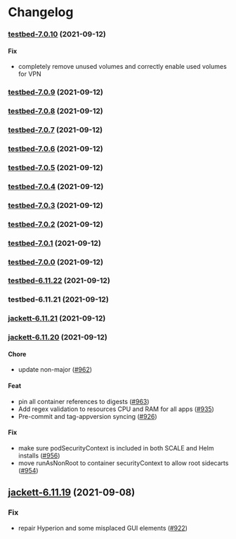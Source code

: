 # Changelog<br>


<a name="testbed-7.0.10"></a>
### [testbed-7.0.10](https://github.com/truecharts/apps/compare/testbed-7.0.9...testbed-7.0.10) (2021-09-12)

#### Fix

* completely remove unused volumes and correctly enable used volumes for VPN



<a name="testbed-7.0.9"></a>
### [testbed-7.0.9](https://github.com/truecharts/apps/compare/testbed-7.0.8...testbed-7.0.9) (2021-09-12)



<a name="testbed-7.0.8"></a>
### [testbed-7.0.8](https://github.com/truecharts/apps/compare/testbed-7.0.7...testbed-7.0.8) (2021-09-12)



<a name="testbed-7.0.7"></a>
### [testbed-7.0.7](https://github.com/truecharts/apps/compare/testbed-7.0.6...testbed-7.0.7) (2021-09-12)



<a name="testbed-7.0.6"></a>
### [testbed-7.0.6](https://github.com/truecharts/apps/compare/testbed-7.0.5...testbed-7.0.6) (2021-09-12)



<a name="testbed-7.0.5"></a>
### [testbed-7.0.5](https://github.com/truecharts/apps/compare/testbed-7.0.4...testbed-7.0.5) (2021-09-12)



<a name="testbed-7.0.4"></a>
### [testbed-7.0.4](https://github.com/truecharts/apps/compare/testbed-7.0.3...testbed-7.0.4) (2021-09-12)



<a name="testbed-7.0.3"></a>
### [testbed-7.0.3](https://github.com/truecharts/apps/compare/testbed-7.0.2...testbed-7.0.3) (2021-09-12)



<a name="testbed-7.0.2"></a>
### [testbed-7.0.2](https://github.com/truecharts/apps/compare/testbed-7.0.1...testbed-7.0.2) (2021-09-12)



<a name="testbed-7.0.1"></a>
### [testbed-7.0.1](https://github.com/truecharts/apps/compare/testbed-7.0.0...testbed-7.0.1) (2021-09-12)



<a name="testbed-7.0.0"></a>
### [testbed-7.0.0](https://github.com/truecharts/apps/compare/testbed-6.11.22...testbed-7.0.0) (2021-09-12)



<a name="testbed-6.11.22"></a>
### [testbed-6.11.22](https://github.com/truecharts/apps/compare/testbed-6.11.21...testbed-6.11.22) (2021-09-12)



<a name="testbed-6.11.21"></a>
### testbed-6.11.21 (2021-09-12)



<a name="jackett-6.11.21"></a>
### [jackett-6.11.21](https://github.com/truecharts/apps/compare/jackett-6.11.20...jackett-6.11.21) (2021-09-12)



<a name="jackett-6.11.20"></a>
### [jackett-6.11.20](https://github.com/truecharts/apps/compare/jackett-6.11.19...jackett-6.11.20) (2021-09-12)

#### Chore

* update non-major ([#962](https://github.com/truecharts/apps/issues/962))

#### Feat

* pin all container references to digests ([#963](https://github.com/truecharts/apps/issues/963))
* Add regex validation to resources CPU and RAM for all apps ([#935](https://github.com/truecharts/apps/issues/935))
* Pre-commit and tag-appversion syncing ([#926](https://github.com/truecharts/apps/issues/926))

#### Fix

* make sure podSecurityContext is included in both SCALE and Helm installs ([#956](https://github.com/truecharts/apps/issues/956))
* move runAsNonRoot to container securityContext to allow root sidecarts ([#954](https://github.com/truecharts/apps/issues/954))

<a name="jackett-6.11.19"></a>
## [jackett-6.11.19](https://github.com/truecharts/apps/compare/jackett-6.11.18...jackett-6.11.19) (2021-09-08)

### Fix

* repair Hyperion and some misplaced GUI elements ([#922](https://github.com/truecharts/apps/issues/922))
